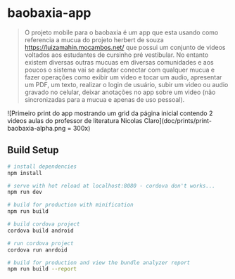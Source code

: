# baobaxia-app

> O projeto mobile para o baobaxia é um app que esta usando como referencia a mucua do projeto herbert de souza https://luizamahin.mocambos.net/ que possui um conjunto de videos voltados aos estudantes de cursinho pré vestibular. No entanto existem diversas outras mucuas em diversas comunidades e aos poucos o sistema vai se adaptar conectar com qualquer mucua e fazer operações como exibir um video e tocar um audio, apresentar um PDF, um texto, realizar o login de usuário, subir um video ou audio gravado no celular, deixar anotações no app sobre um video (não sincronizadas para a mucua e apenas de uso pessoal).

![Primeiro print do app mostrando um grid da página inicial contendo 2 videos aulas do professor de literatura Nicolas Claro](doc/prints/print-baobaxia-alpha.png = 300x)

## Build Setup

``` bash
# install dependencies
npm install

# serve with hot reload at localhost:8080 - cordova don't works...
npm run dev

# build for production with minification
npm run build

# build cordova project
cordova build android

# run cordova project
cordova run anrdoid

# build for production and view the bundle analyzer report
npm run build --report
```
